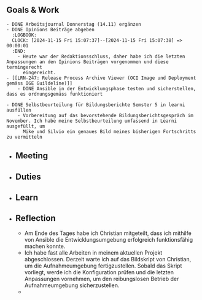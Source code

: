 ## Goals & Work
	- DONE Arbeitsjournal Donnerstag (14.11) ergänzen
	- DONE Ipinions Beiträge abgeben
	  :LOGBOOK:
	  CLOCK: [2024-11-15 Fri 15:07:37]--[2024-11-15 Fri 15:07:38] =>  00:00:01
	  :END:
		- Heute war der Redaktionsschluss, daher habe ich die letzten Anpassungen an den Ipinions Beiträgen vorgenommen und diese termingerecht 
		  eingereicht.
	- [[LRN-247: Release Process Archive Viewer (OCI Image und Deployment gemäss IGE Guildeline)]]
		- DONE Ansible in der Entwicklungsphase testen und sicherstellen, dass es ordnungsgemäss funktioniert
			-
	- DONE Selbstbeurteilung für Bildungsberichte Semster 5 in learni ausfüllen
		- Vorbereitung auf das bevorstehende Bildungsberichtsgespräch im November. Ich habe meine Selbstbeurteilung umfassend in Learni ausgefüllt, um 
		  Mike und Silvio ein genaues Bild meines bisherigen Fortschritts zu vermitteln
- ## Meeting
- ## Duties
- ## Learn
- ## Reflection
	- Am Ende des Tages habe ich Christian mitgeteilt, dass ich mithilfe von Ansible die Entwicklungsumgebung erfolgreich funktionsfähig machen 
	  konnte.
	- Ich habe fast alle Arbeiten in meinem aktuellen Projekt abgeschlossen. Derzeit warte ich auf das Bildskript von Christian, um die Aufnahmeumgebung fertigzustellen. Sobald das Skript vorliegt, werde ich die Konfiguration prüfen und die letzten Anpassungen vornehmen, um den reibungslosen Betrieb der Aufnahmeumgebung sicherzustellen.
	-